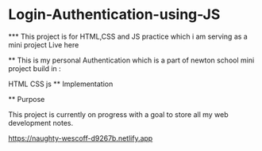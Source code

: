 # Login-Authentication-using-JS

*** This project is for HTML,CSS and JS practice which i am serving as a mini project Live here

** This is my personal Authentication which is a part of newton school mini project build in :

HTML
CSS 
js
** Implementation


** Purpose

This project is currently on progress with a goal to store all my web development notes.

https://naughty-wescoff-d9267b.netlify.app
